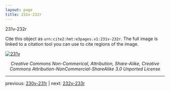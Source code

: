 ```yaml
---
layout: page
title: 231v-232r
---
```


231v-232r

Cite this object as `urn:cite2:hmt:e3pages.v1:231v-232r`. The full image is linked to a citation tool you can use to cite regions of the image.

[![231v](http://www.homermultitext.org/iipsrv?IIIF=/project/homer/pyramidal/deepzoom/hmt/e3bifolio/v1/E3_231v_232r.tif/full/800,/0/default.jpg)](http://www.homermultitext.org/ict2/?urn=urn:cite2:hmt:e3bifolio.v1:E3_231v_232r) 

<p style="text-align: center; font-style: italic;">Creative Commons Non-Commerical, Attribution, Share-Alike, Creative Commons Attribution-NonCommercial-ShareAlike 3.0 Unported License</p>

---

previous: [230v-231r](../230v-231r/) | next: [232v-233r](../232v-233r/)